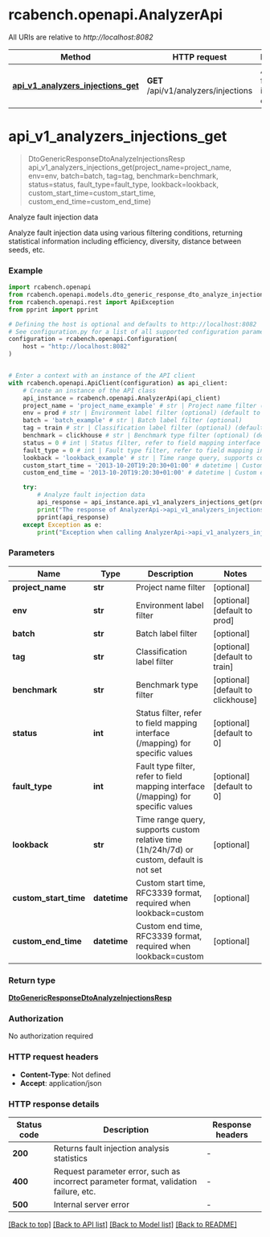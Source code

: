 # rcabench.openapi.AnalyzerApi

All URIs are relative to *http://localhost:8082*

Method | HTTP request | Description
------------- | ------------- | -------------
[**api_v1_analyzers_injections_get**](AnalyzerApi.md#api_v1_analyzers_injections_get) | **GET** /api/v1/analyzers/injections | Analyze fault injection data


# **api_v1_analyzers_injections_get**
> DtoGenericResponseDtoAnalyzeInjectionsResp api_v1_analyzers_injections_get(project_name=project_name, env=env, batch=batch, tag=tag, benchmark=benchmark, status=status, fault_type=fault_type, lookback=lookback, custom_start_time=custom_start_time, custom_end_time=custom_end_time)

Analyze fault injection data

Analyze fault injection data using various filtering conditions, returning statistical information including efficiency, diversity, distance between seeds, etc.

### Example


```python
import rcabench.openapi
from rcabench.openapi.models.dto_generic_response_dto_analyze_injections_resp import DtoGenericResponseDtoAnalyzeInjectionsResp
from rcabench.openapi.rest import ApiException
from pprint import pprint

# Defining the host is optional and defaults to http://localhost:8082
# See configuration.py for a list of all supported configuration parameters.
configuration = rcabench.openapi.Configuration(
    host = "http://localhost:8082"
)


# Enter a context with an instance of the API client
with rcabench.openapi.ApiClient(configuration) as api_client:
    # Create an instance of the API class
    api_instance = rcabench.openapi.AnalyzerApi(api_client)
    project_name = 'project_name_example' # str | Project name filter (optional)
    env = prod # str | Environment label filter (optional) (default to prod)
    batch = 'batch_example' # str | Batch label filter (optional)
    tag = train # str | Classification label filter (optional) (default to train)
    benchmark = clickhouse # str | Benchmark type filter (optional) (default to clickhouse)
    status = 0 # int | Status filter, refer to field mapping interface (/mapping) for specific values (optional) (default to 0)
    fault_type = 0 # int | Fault type filter, refer to field mapping interface (/mapping) for specific values (optional) (default to 0)
    lookback = 'lookback_example' # str | Time range query, supports custom relative time (1h/24h/7d) or custom, default is not set (optional)
    custom_start_time = '2013-10-20T19:20:30+01:00' # datetime | Custom start time, RFC3339 format, required when lookback=custom (optional)
    custom_end_time = '2013-10-20T19:20:30+01:00' # datetime | Custom end time, RFC3339 format, required when lookback=custom (optional)

    try:
        # Analyze fault injection data
        api_response = api_instance.api_v1_analyzers_injections_get(project_name=project_name, env=env, batch=batch, tag=tag, benchmark=benchmark, status=status, fault_type=fault_type, lookback=lookback, custom_start_time=custom_start_time, custom_end_time=custom_end_time)
        print("The response of AnalyzerApi->api_v1_analyzers_injections_get:\n")
        pprint(api_response)
    except Exception as e:
        print("Exception when calling AnalyzerApi->api_v1_analyzers_injections_get: %s\n" % e)
```



### Parameters


Name | Type | Description  | Notes
------------- | ------------- | ------------- | -------------
 **project_name** | **str**| Project name filter | [optional] 
 **env** | **str**| Environment label filter | [optional] [default to prod]
 **batch** | **str**| Batch label filter | [optional] 
 **tag** | **str**| Classification label filter | [optional] [default to train]
 **benchmark** | **str**| Benchmark type filter | [optional] [default to clickhouse]
 **status** | **int**| Status filter, refer to field mapping interface (/mapping) for specific values | [optional] [default to 0]
 **fault_type** | **int**| Fault type filter, refer to field mapping interface (/mapping) for specific values | [optional] [default to 0]
 **lookback** | **str**| Time range query, supports custom relative time (1h/24h/7d) or custom, default is not set | [optional] 
 **custom_start_time** | **datetime**| Custom start time, RFC3339 format, required when lookback&#x3D;custom | [optional] 
 **custom_end_time** | **datetime**| Custom end time, RFC3339 format, required when lookback&#x3D;custom | [optional] 

### Return type

[**DtoGenericResponseDtoAnalyzeInjectionsResp**](DtoGenericResponseDtoAnalyzeInjectionsResp.md)

### Authorization

No authorization required

### HTTP request headers

 - **Content-Type**: Not defined
 - **Accept**: application/json

### HTTP response details

| Status code | Description | Response headers |
|-------------|-------------|------------------|
**200** | Returns fault injection analysis statistics |  -  |
**400** | Request parameter error, such as incorrect parameter format, validation failure, etc. |  -  |
**500** | Internal server error |  -  |

[[Back to top]](#) [[Back to API list]](../README.md#documentation-for-api-endpoints) [[Back to Model list]](../README.md#documentation-for-models) [[Back to README]](../README.md)

